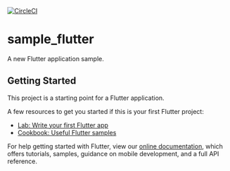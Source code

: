 [![CircleCI](https://circleci.com/gh/shionit/try-flutter.svg?style=svg)](https://circleci.com/gh/shionit/try-flutter)

# sample_flutter

A new Flutter application sample.

## Getting Started

This project is a starting point for a Flutter application.

A few resources to get you started if this is your first Flutter project:

- [Lab: Write your first Flutter app](https://flutter.io/docs/get-started/codelab)
- [Cookbook: Useful Flutter samples](https://flutter.io/docs/cookbook)

For help getting started with Flutter, view our 
[online documentation](https://flutter.io/docs), which offers tutorials, 
samples, guidance on mobile development, and a full API reference.
